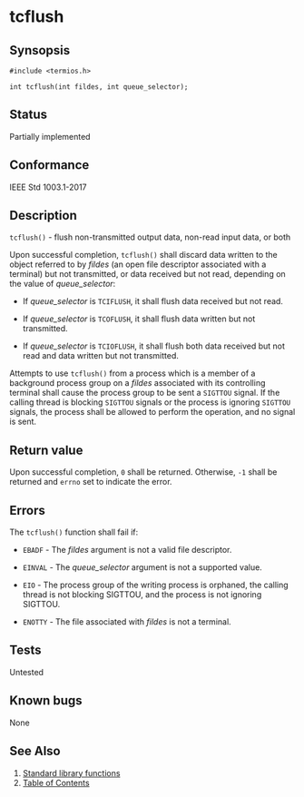 # tcflush

## Synsopsis

`#include <termios.h>`

`int tcflush(int fildes, int queue_selector);`

## Status

Partially implemented

## Conformance

IEEE Std 1003.1-2017

## Description

`tcflush()` - flush non-transmitted output data, non-read input data, or both

Upon successful completion, `tcflush()` shall discard data written to the object referred to by _fildes_ (an open file
descriptor associated with a terminal) but not transmitted, or data received but not read, depending on the value of
_queue_selector_:

* If _queue_selector_ is `TCIFLUSH`, it shall flush data received but not read.

* If _queue_selector_ is `TCOFLUSH`, it shall flush data written but not transmitted.

* If _queue_selector_ is `TCIOFLUSH`, it shall flush both data received but not read and data written but not
transmitted.

Attempts to use `tcflush()` from a process which is a member of a background process group on a _fildes_ associated
with its controlling terminal shall cause the process group to be sent a `SIGTTOU` signal. If the calling thread is
blocking `SIGTTOU` signals or the process is ignoring `SIGTTOU` signals, the process shall be allowed to perform the
operation, and no signal is sent.

## Return value

Upon successful completion, `0` shall be returned. Otherwise, `-1` shall be returned and `errno` set to indicate the
error.

## Errors

The `tcflush()` function shall fail if:

* `EBADF` - The _fildes_ argument is not a valid file descriptor.

* `EINVAL` - The _queue_selector_ argument is not a supported value.

* `EIO` - The process group of the writing process is orphaned, the calling thread is not blocking SIGTTOU, and the
process is not ignoring SIGTTOU.

* `ENOTTY` - The file associated with _fildes_ is not a terminal.

## Tests

Untested

## Known bugs

None

## See Also

1. [Standard library functions](../functions.md)
2. [Table of Contents](../../../README.md)
